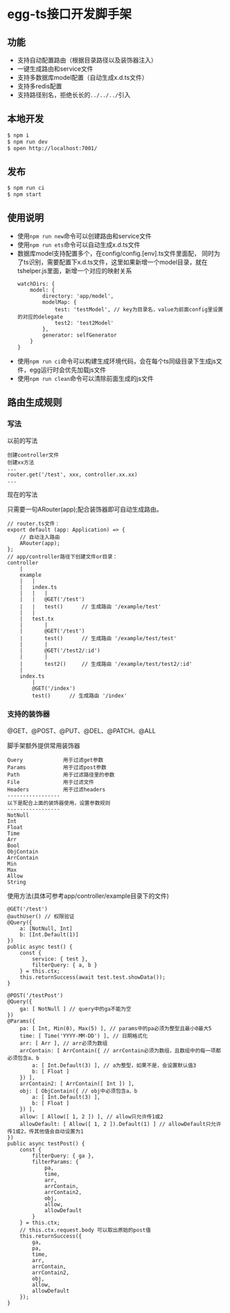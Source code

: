 # egg-ts接口开发脚手架

## 功能
- 支持自动配置路由（根据目录路径以及装饰器注入）
- 一键生成路由和service文件
- 支持多数据库model配置（自动生成x.d.ts文件）
- 支持多redis配置
- 支持路径别名，拒绝长长的`../../../`引入


## 本地开发

```bash
$ npm i
$ npm run dev
$ open http://localhost:7001/
```

## 发布

```bash
$ npm run ci
$ npm start
```

## 使用说明
- 使用`npm run new`命令可以创建路由和service文件
- 使用`npm run ets`命令可以自动生成x.d.ts文件
- 数据库model支持配置多个，在config/config.[env].ts文件里面配，
  同时为了ts识别，需要配置下x.d.ts文件，这里如果新增一个model目录，就在tshelper.js里面，新增一个对应的映射关系
  ```
  watchDirs: {
      model: {
          directory: 'app/model',
          modelMap: {
              test: 'testModel', // key为目录名，value为前面config里设置的对应的delegate
              test2: 'test2Model'
          },
          generator: selfGenerator
      }
  }
  ```
- 使用`npm run ci`命令可以构建生成环境代码，会在每个ts同级目录下生成js文件，egg运行时会优先加载js文件
- 使用`npm run clean`命令可以清除前面生成的js文件

## 路由生成规则

### 写法
以前的写法
```
创建controller文件
创建xx方法
...
router.get('/test', xxx, controller.xx.xx)
...
```

现在的写法

只需要一句ARouter(app);配合装饰器即可自动生成路由。
```
// router.ts文件：
export default (app: Application) => {
    // 自动注入路由
    ARouter(app);
};
// app/controller路径下创建文件or目录：
controller
    |
    example
    |   |
    |   index.ts
    |   |   |
    |   |   @GET('/test')
    |   |   test()      // 生成路由 '/example/test'
    |   |
    |   test.tx
    |       |
    |       @GET('/test')
    |       test()      // 生成路由 '/example/test/test'
    |       |
    |       @GET('/test2/:id')
    |       |
    |       test2()     // 生成路由 '/example/test/test2/:id'
    |
    index.ts
        |
        @GET('/index')
        test()      // 生成路由 '/index'

``` 

### 支持的装饰器
@GET、@POST、@PUT、@DEL、@PATCH、@ALL

脚手架额外提供常用装饰器
```
Query             用于过滤get参数
Params            用于过滤post参数
Path              用于过滤路径里的参数
File              用于过滤文件
Headers           用于过滤headers
-----------------
以下是配合上面的装饰器使用，设置参数规则
-----------------
NotNull           
Int
Float
Time
Arr
Bool
ObjContain
ArrContain
Min
Max
Allow
String
```
使用方法(具体可参考app/controller/example目录下的文件)
```
@GET('/test')
@authUser() // 权限验证
@Query({
    a: [NotNull, Int]
    b: [Int.Default(1)]
})
public async test() {
    const {
        service: { test },
        filterQuery: { a, b }
    } = this.ctx;
    this.returnSuccess(await test.test.showData());
}

@POST('/testPost')
@Query({
    ga: [ NotNull ] // query中的ga不能为空
})
@Params({
    pa: [ Int, Min(0), Max(5) ], // params中的pa必须为整型且最小0最大5
    time: [ Time('YYYY-MM-DD') ], // 日期格式化
    arr: [ Arr ], // arr必须为数组
    arrContain: [ ArrContain({ // arrContain必须为数组，且数组中的每一项都必须包含a、b
        a: [ Int.Default(3) ], // a为整型，如果不是，会设置默认值3
        b: [ Float ]
    }) ],
    arrContain2: [ ArrContain([ Int ]) ],
    obj: [ ObjContain({ // obj中必须包含a、b
        a: [ Int.Default(3) ],
        b: [ Float ]
    }) ],
    allow: [ Allow([ 1, 2 ]) ], // allow只允许传1或2
    allowDefault: [ Allow([ 1, 2 ]).Default(1) ] // allowDefault只允许传1或2，传其他值会自动设置为1
})
public async testPost() {
    const {
        filterQuery: { ga },
        filterParams: {
            pa,
            time,
            arr,
            arrContain,
            arrContain2,
            obj,
            allow,
            allowDefault
        }
    } = this.ctx;
    // this.ctx.request.body 可以取出原始的post值
    this.returnSuccess({
        ga,
        pa,
        time,
        arr,
        arrContain,
        arrContain2,
        obj,
        allow,
        allowDefault
    });
}
```